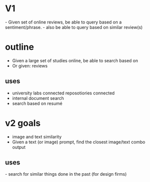<h1>V1</h1>
- Given set of online reviews, be able to query based on a sentiment/phrase.
- also be able to query based on similar review(s) 




<h1>outline</h1>

- Given a large set of studies online, be able to search based on
- Or given: reviews

<h2>uses</h2>

- university labs connected reposotiories connected
- internal document search
- search based on resumé




<h1>v2 goals</h1>

- image and text similarity
- Given a text (or image) prompt, find the closest image/text combo output

<h2>uses</h2>
- search for similar things done in the past (for design firms)




